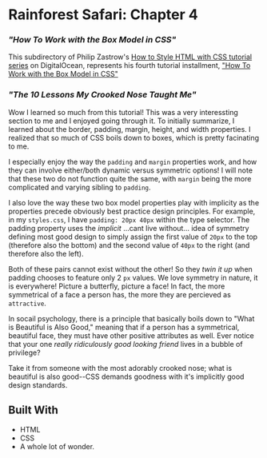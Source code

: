 
# __Rainforest Safari: Chapter 4__

### _"How To Work with the Box Model in CSS"_

This subdirectory of Philip Zastrow's [How to Style HTML with CSS tutorial series](https://www.digitalocean.com/community/tutorial_series/how-to-style-html-with-css) on DigitalOcean, represents his fourth tutorial installment, ["How To Work with the Box Model in CSS"](https://www.digitalocean.com/community/tutorials/how-to-work-with-the-box-model-in-css)

### _"The 10 Lessons My Crooked Nose Taught Me"_

Wow I learned so much from this tutorial! This was a very interessting section to me and I enjoyed going through it. To initially summarize, I learned about the border, padding, margin, height, and width properties. I realized that so much of CSS boils down to boxes, which is pretty facinating to me.

I especially enjoy the way the `padding` and `margin` properties work, and how they can involve either/both dynamic versus symmetric options! I will note that these two do not function quite the same, with `margin` being the more complicated and varying sibling to `padding`.

I also love the way these two box model properties play with implicity as the properties precede obviously best practice design principles. For example, in my `styles.css`, I have `padding: 20px 40px` within the type selector. The padding property uses the _implicit_ ...cant live without... idea of symmetry defining most good design to simply assign the first value of `20px` to the top (therefore also the bottom) and the second value of `40px` to the right (and therefore also the left).

Both of these pairs cannot exist without the other! So they _twin it up_ when padding chooses to feature only 2 `px` values. We love symmetry in nature, it is everywhere! Picture a butterfly, picture a face! In fact, the more symmetrical of a face a person has, the more they are percieved as `attractive`.

In socail psychology, there is a principle that basically boils down to "What is Beautiful is Also Good," meaning that if a person has a symmetrical, beautiful face, they must have other positive attributes as well. Ever notice that your one _really ridiculously good looking friend_ lives in a bubble of privilege? 

Take it from someone with the most adorably crooked nose; what is beautiful is also good--CSS demands goodness with it's implicitly good design standards.



 ## Built With

- HTML
- CSS
- A whole lot of wonder.


